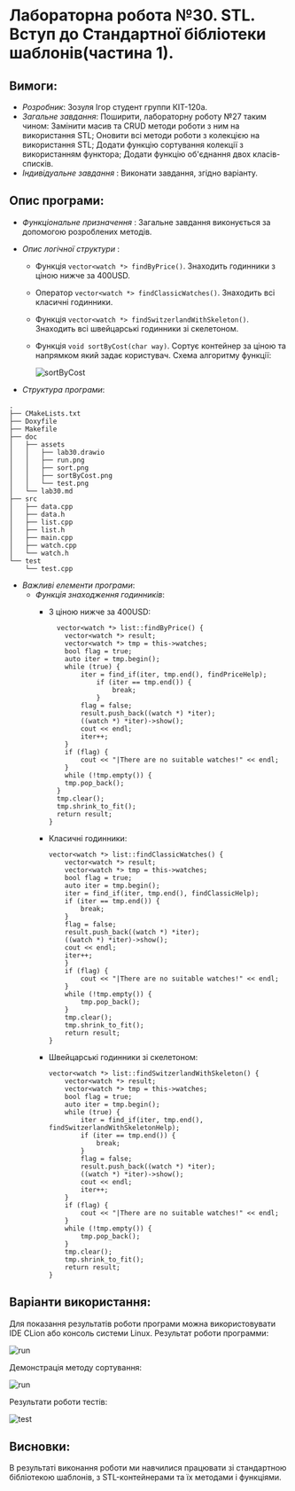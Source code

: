 ﻿# Лабораторна робота №30. STL. Вступ до Стандартної бібліотеки шаблонів(частина 1).
## Вимоги:
* *Розробник*: Зозуля Ігор студент группи КІТ-120а.
* *Загальне завдання*: Поширити, лабораторну роботу №27 таким чином: Замінити масив та CRUD методи роботи з ним на використання STL; Оновити всі методи роботи з колекцією на використання STL; Додати функцію сортування колекції з використанням функтора; Додати функцію об'єднання двох класів-списків.
* *Індивідуальне завдання* : Виконати завдання, згідно варіанту.
    
## Опис програми:
* *Функціональне призначення* : Загальне завдання виконується за допомогою розроблених методів.

* *Опис логічної структури* :
    * Функція `vector<watch *> findByPrice()`. Знаходить годинники з ціною нижче за 400USD.

    * Оператор `vector<watch *> findClassicWatches()`. Знаходить всі класичні годинники.

    * Функція `vector<watch *> findSwitzerlandWithSkeleton()`. Знаходить всі швейцарські годинники зі скелетоном. 

    * Функція `void sortByCost(char way)`. Сортує контейнер за ціною та напрямком який задає користувач. Схема алгоритму функції:

      ![sortByCost](assets/sortByCost.png)

* *Структура програми*:
```
.
├── CMakeLists.txt
├── Doxyfile
├── Makefile
├── doc
│   ├── assets
│   │   ├── lab30.drawio
│   │   ├── run.png
│   │   ├── sort.png
│   │   ├── sortByCost.png
│   │   └── test.png
│   └── lab30.md
├── src
│   ├── data.cpp
│   ├── data.h
│   ├── list.cpp
│   ├── list.h
│   ├── main.cpp
│   ├── watch.cpp
│   └── watch.h
└── test
    └── test.cpp
```
* *Важливі елементи програми*:
    * *Функція знаходження годинників*:
      * З ціною нижче за 400USD:
        ```
          vector<watch *> list::findByPrice() {
            vector<watch *> result;
            vector<watch *> tmp = this->watches;
            bool flag = true;
            auto iter = tmp.begin();
            while (true) {
                iter = find_if(iter, tmp.end(), findPriceHelp);
                    if (iter == tmp.end()) {
                        break;
                    }
                flag = false;
                result.push_back((watch *) *iter);
                ((watch *) *iter)->show();
                cout << endl;
                iter++;
            }
            if (flag) {
                cout << "|There are no suitable watches!" << endl;
            }
            while (!tmp.empty()) {
            tmp.pop_back();
          }
          tmp.clear();
          tmp.shrink_to_fit();
          return result;
        }  
        ```
      * Класичні годинники:
        ```
        vector<watch *> list::findClassicWatches() {
            vector<watch *> result;
            vector<watch *> tmp = this->watches;
            bool flag = true;
            auto iter = tmp.begin();
            iter = find_if(iter, tmp.end(), findClassicHelp);
            if (iter == tmp.end()) {
                break;
            }
            flag = false;
            result.push_back((watch *) *iter);
            ((watch *) *iter)->show();
            cout << endl;
            iter++;
            }
            if (flag) {
                cout << "|There are no suitable watches!" << endl;
            }
            while (!tmp.empty()) {
                tmp.pop_back();
            }
            tmp.clear();
            tmp.shrink_to_fit();
            return result;
        }
        ```
      * Швейцарські годинники зі скелетоном:

        ```
        vector<watch *> list::findSwitzerlandWithSkeleton() {
            vector<watch *> result;
            vector<watch *> tmp = this->watches;
            bool flag = true;
            auto iter = tmp.begin();
            while (true) {
                iter = find_if(iter, tmp.end(), findSwitzerlandWithSkeletonHelp);
                if (iter == tmp.end()) {
                    break;
                }
                flag = false;
                result.push_back((watch *) *iter);
                ((watch *) *iter)->show();
                cout << endl;
                iter++;
            }
            if (flag) {
                cout << "|There are no suitable watches!" << endl;
            }
            while (!tmp.empty()) {
                tmp.pop_back();
            }
            tmp.clear();
            tmp.shrink_to_fit();
            return result;
        }
        ```
## Варіанти використання:
Для показання результатів роботи програми можна використовувати IDE CLion або консоль системи Linux. Результат роботи программи:

![run](assets/run.png)

Демонстрація методу сортування:

![run](assets/sort.png)

Результати роботи тестів:

![test](assets/test.png)

## Висновки:
В результаті виконання роботи ми навчилися працювати зі стандартною бібліотекою шаблонів, з STL-контейнерами та їх методами і функціями.